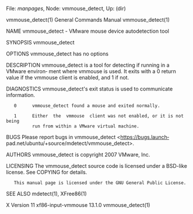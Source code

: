 File: *manpages*,  Node: vmmouse_detect,  Up: (dir)

vmmouse_detect(1)           General Commands Manual          vmmouse_detect(1)



NAME
       vmmouse_detect - VMware mouse device autodetection tool

SYNOPSIS
       vmmouse_detect

OPTIONS
       vmmouse_detect has no options

DESCRIPTION
       vmmouse_detect  is a tool for detecting if running in a VMware environ‐
       ment where vmmouse is used.  It exits with a  0  return  value  if  the
       vmmouse client is enabled, and 1 if not.

DIAGNOSTICS
       vmmouse_detect's exit status is used to communicate information.

       0      vmmouse_detect found a mouse and exited normally.

       1      Either  the  vmmouse  client was not enabled, or it is not being
              run from within a VMware virtual machine.

BUGS
       Please   report   bugs    in    vmmouse_detect    <https://bugs.launch‐
       pad.net/ubuntu/+source/mdetect/vmmouse_detect>.

AUTHORS
       vmmouse_detect is copyright 2007 VMware, Inc.

LICENSING
       The  vmmouse_detect  source  code is licensed under a BSD-like license.
       See COPYING for details.

       This manual page is licensed under the GNU General Public License.

SEE ALSO
       mdetect(1), XFree86(1)



X Version 11               xf86-input-vmmouse 13.1.0         vmmouse_detect(1)
